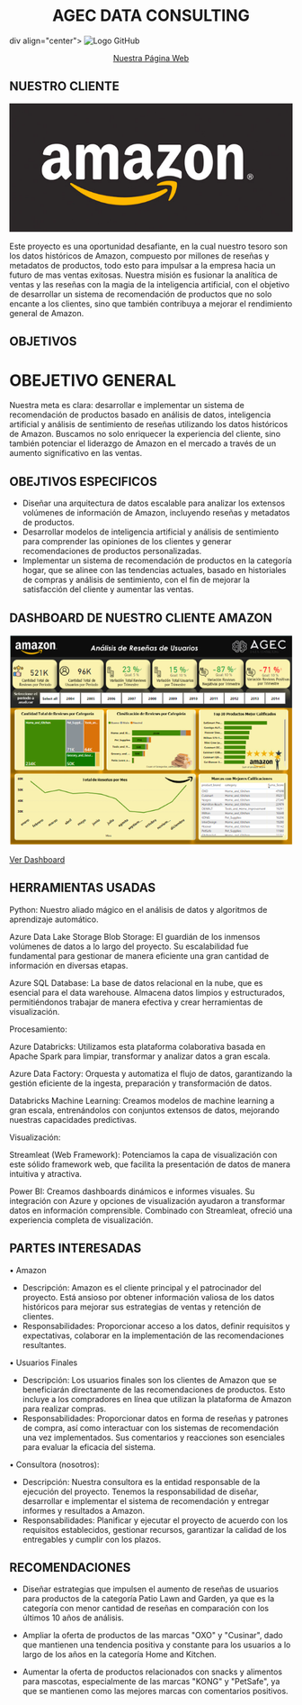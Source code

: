 <div align="center">
  <h1>AGEC DATA CONSULTING</h1>
</div>

div align="center">
  <img src="https://github.com/AngelaMina/Proyecto-Grupal-Amazon/assets/132381850/b83b54fb-3dc3-4d4f-a808-659b1cb86846" alt="Logo GitHub">
</div>

<div align="center">
  <a href="https://agecdata.azurewebsites.net/">Nuestra Página Web</a>
</div>

## NUESTRO CLIENTE


<div align="center">
  <img src="https://github.com/AngelaMina/Proyecto-Grupal-Amazon/blob/main/imagenes/logoamazon.PNG" alt="Logo Amazon">
</div>

Este proyecto es una oportunidad desafiante, en la cual nuestro tesoro son los datos históricos de Amazon, compuesto por millones de reseñas y metadatos de productos, todo esto para impulsar a la empresa hacia un futuro de mas ventas exitosas. Nuestra misión es fusionar la analítica de ventas y las reseñas con la magia de la inteligencia artificial, con el objetivo de desarrollar un sistema de recomendación de productos que no solo encante a los clientes, sino que también contribuya a mejorar el rendimiento general de Amazon.


## OBJETIVOS

# OBEJETIVO GENERAL

Nuestra meta es clara: desarrollar e implementar un sistema de recomendación de productos basado en análisis de datos, inteligencia artificial y análisis de sentimiento de reseñas utilizando los datos históricos de Amazon. Buscamos no solo enriquecer la experiencia del cliente, sino también potenciar el liderazgo de Amazon en el mercado a través de un aumento significativo en las ventas.

## OBEJTIVOS ESPECIFICOS

- Diseñar una arquitectura de datos escalable para analizar los extensos volúmenes de información de Amazon, incluyendo reseñas y metadatos de productos.
- Desarrollar modelos de inteligencia artificial y análisis de sentimiento para comprender las opiniones de los clientes y generar recomendaciones de productos personalizadas.
- Implementar un sistema de recomendación de productos en la categoría hogar, que se alinee con las tendencias actuales, basado en historiales de compras y análisis de sentimiento, con el fin de mejorar la satisfacción del cliente y aumentar las ventas.

## DASHBOARD DE NUESTRO CLIENTE AMAZON

<div align="center">
  <img src="https://github.com/AngelaMina/Proyecto-Grupal-Amazon/blob/main/imagenes/dashboard.png" alt="Dashboard">
</div>

[Ver Dashboard](https://app.powerbi.com/groups/me/reports/ac323460-6e6f-4189-b21a-2c3e603423e6/ReportSection?experience=power-bi)

## HERRAMIENTAS USADAS

Python: Nuestro aliado mágico en el análisis de datos y algoritmos de aprendizaje automático.

Azure Data Lake Storage Blob Storage: El guardián de los inmensos volúmenes de datos a lo largo del proyecto. Su escalabilidad fue fundamental para gestionar de manera eficiente una gran cantidad de información en diversas etapas.

Azure SQL Database: La base de datos relacional en la nube, que es esencial para el data warehouse. Almacena datos limpios y estructurados, permitiéndonos trabajar de manera efectiva y crear herramientas de visualización.

Procesamiento:

Azure Databricks: Utilizamos esta plataforma colaborativa basada en Apache Spark para limpiar, transformar y analizar datos a gran escala.

Azure Data Factory: Orquesta y automatiza el flujo de datos, garantizando la gestión eficiente de la ingesta, preparación y transformación de datos.

Databricks Machine Learning: Creamos modelos de machine learning a gran escala, entrenándolos con conjuntos extensos de datos, mejorando nuestras capacidades predictivas.

Visualización:

Streamleat (Web Framework): Potenciamos la capa de visualización con este sólido framework web, que facilita la presentación de datos de manera intuitiva y atractiva.

Power BI: Creamos dashboards dinámicos e informes visuales. Su integración con Azure y opciones de visualización ayudaron a transformar datos en información comprensible. Combinado con Streamleat, ofreció una experiencia completa de visualización.

## PARTES INTERESADAS 

• Amazon

- Descripción: Amazon es el cliente principal y el patrocinador del proyecto. Está ansioso por obtener información valiosa de los datos históricos para mejorar sus estrategias de ventas y retención de clientes.
- Responsabilidades: Proporcionar acceso a los datos, definir requisitos y expectativas, colaborar en la implementación de las recomendaciones resultantes.

• Usuarios Finales

- Descripción: Los usuarios finales son los clientes de Amazon que se beneficiarán directamente de las recomendaciones de productos. Esto incluye a los compradores en línea que utilizan la plataforma de Amazon para realizar compras.
- Responsabilidades: Proporcionar datos en forma de reseñas y patrones de compra, así como interactuar con los sistemas de recomendación una vez implementados. Sus comentarios y reacciones son esenciales para evaluar la eficacia del sistema.

• Consultora (nosotros):

- Descripción: Nuestra consultora es la entidad responsable de la ejecución del proyecto. Tenemos la responsabilidad de diseñar, desarrollar e implementar el sistema de recomendación y entregar informes y resultados a Amazon.
- Responsabilidades: Planificar y ejecutar el proyecto de acuerdo con los requisitos establecidos, gestionar recursos, garantizar la calidad de los entregables y cumplir con los plazos.

## RECOMENDACIONES

- Diseñar estrategias que impulsen el aumento de reseñas de usuarios para productos de la categoría Patio Lawn and Garden, ya que es la categoría con menor cantidad de reseñas en comparación con los últimos 10 años de análisis.

- Ampliar la oferta de productos de las marcas "OXO" y "Cusinar", dado que mantienen una tendencia positiva y constante para los usuarios a lo largo de los años en la categoría Home and Kitchen.

- Aumentar la oferta de productos relacionados con snacks y alimentos para mascotas, especialmente de las marcas "KONG" y "PetSafe", ya que se mantienen como las mejores marcas con comentarios positivos.


